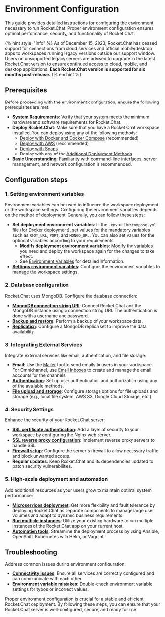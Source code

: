 # Environment Configuration

This guide provides detailed instructions for configuring the environment necessary to run Rocket.Chat. Proper environment configuration ensures optimal performance, security, and functionality of Rocket.Chat.

{% hint style="info" %}
As of December 15, 2023, Rocket.Chat has ceased support for connections from cloud services and official mobile/desktop apps to workspaces running legacy versions outside our support window. Users on unsupported legacy servers are advised to upgrade to the latest Rocket.Chat version to ensure continued access to cloud, mobile, and desktop applications. **Each Rocket.Chat version is supported for six months post-release.**
{% endhint %}

## Prerequisites

Before proceeding with the environment configuration, ensure the following prerequisites are met:

* [**System Requirements**](../../deploy/deploy-rocket.chat/system-requirements.md): Verify that your system meets the minimum hardware and software requirements for Rocket.Chat.
* **Deploy Rocket.Chat**: Make sure that you have a Rocket.Chat workspace installed. You can deploy using any of the following methods:
  * [Deploy with Docker and Docker Compose](https://docs.rocket.chat/deploy/deploy-rocket.chat/deploy-with-docker-and-docker-compose) (recommended)
  * [Deploy with AWS](https://docs.rocket.chat/deploy/deploy-rocket.chat/deploy-with-aws) (recommended)
  * [Deploy with Snaps](https://docs.rocket.chat/deploy/deploy-rocket.chat/deploy-with-snaps)
  * Deploy with any of the [Additional Deployment Methods](https://docs.rocket.chat/deploy/deploy-rocket.chat/additional-deployment-methods)
* **Basic Understanding**: Familiarity with command-line interfaces, server management, and network configuration is recommended.

## Configuration steps

### 1. Setting environment variables

Environment variables can be used to influence the workspace deployment or the workspace settings. Configuring the environment variables depends on the method of deployment. Generally, you can follow these steps:

* **Set deployment environment variables**: In the `.env` or the `compose.yml` file (for Docker deployment), set values for the mandatory variables such as `ROOT_URL`, `PORT`, and `MONGO_URL`. You can also set values for the optional variables according to your requirements.
  * **Modify deployment environment variables**: Modify the variables you need and deploy the workspace again for the changes to take effect.
  * See [Environment Variables](https://docs.rocket.chat/setup-and-configure/rocket.chat-environment-configuration/environment-variables) for detailed information.
* [**Settings environment variables**](https://docs.rocket.chat/setup-and-configure/advanced-workspace-management/managing-settings-using-environmental-variables): Configure the environment variables to manage the workspace settings.

### 2. Database configuration

Rocket.Chat uses MongoDB. Configure the database connection:

* [**MongoDB connection string URI**](https://docs.rocket.chat/setup-and-configure/rocket.chat-environment-configuration/mongodb-configuration/mongodb-uri-authentication): Connect Rocket.Chat and the MongoDB instance using a connection string URI. The authentication is done with a username and password.
* [**Backup and restore**](https://docs.rocket.chat/setup-and-configure/rocket.chat-environment-configuration/mongodb-configuration/mongodb-backup-and-restore): Perform a backup of your workspace data.
* [**Replication**](https://docs.rocket.chat/setup-and-configure/rocket.chat-environment-configuration/mongodb-configuration/mongo-replicas): Configure a MongoDB replica set to improve the data availability.

### 3. Integrating External Services

Integrate external services like email, authentication, and file storage:

* **Email**: Use the [Mailer](https://docs.rocket.chat/use-rocket.chat/workspace-administration/mailer) tool to send emails to users in your workspace. For Omnichannel, use [Email Inboxes](https://docs.rocket.chat/use-rocket.chat/workspace-administration/email-inboxes) to create and manage the email accounts for the channels.
* [**Authentication**](https://docs.rocket.chat/use-rocket.chat/authentication): Set up user authentication and authorization using any of the available methods.
* [**File upload and storage**](https://docs.rocket.chat/use-rocket.chat/workspace-administration/settings/file-upload): Configure storage options for file uploads and storage (e.g., local file system, AWS S3, Google Cloud Storage, etc.).

### 4. Security Settings

Enhance the security of your Rocket.Chat server:

* [**SSL certificate authentication**](https://docs.rocket.chat/setup-and-configure/rocket.chat-environment-configuration/additional-configurations/setting-up-client-ssl-certificate-authentication-for-rocket.chat): Add a layer of security to your workspace by configuring the Nginx web server.
* [**SSL reverse proxy configuration**](https://docs.rocket.chat/setup-and-configure/rocket.chat-environment-configuration/configuring-ssl-reverse-proxy): Implement reverse proxy servers to handle SSL.
* [**Firewall setup**](https://docs.rocket.chat/setup-and-configure/rocket.chat-environment-configuration/optional-configurations): Configure the server's firewall to allow necessary traffic and block unwanted access.
* [**Regular updates**](https://docs.rocket.chat/deploy/deploy-rocket.chat/updating-rocket.chat): Keep Rocket.Chat and its dependencies updated to patch security vulnerabilities.

### 5. High-scale deployment and automation

Add additional resources as your users grow to maintain optimal system performance:

* [**Microservices deployment**](https://docs.rocket.chat/deploy/deploy-rocket.chat/scaling-rocket.chat/microservices): Get more flexibility and fault tolerance by deploying Rocket.Chat as separate components to manage large user volumes and adapt to dynamic business requirements.
* [**Run multiple instances**](https://docs.rocket.chat/deploy/deploy-rocket.chat/scaling-rocket.chat/running-multiple-instances): Utilize your existing hardware to run multiple instances of the Rocket.Chat app on your current host.
* [**Automation tools**](https://docs.rocket.chat/deploy/deploy-rocket.chat/scaling-rocket.chat/running-multiple-instances): Streamline the deployment process by using Ansible, OpenShift, Kubernetes with Helm, or Vagrant.

## Troubleshooting

Address common issues during environment configuration:

* [**Connectivity issues**](https://docs.rocket.chat/resources/frequently-asked-questions/support-faqs): Ensure all services are correctly configured and can communicate with each other.&#x20;
* [**Environment variable mistakes**](https://docs.rocket.chat/setup-and-configure/advanced-workspace-management/troubleshooting): Double-check environment variable settings for typos or incorrect values.

Proper environment configuration is crucial for a stable and efficient Rocket.Chat deployment. By following these steps, you can ensure that your Rocket.Chat server is well-configured, secure, and ready for use.
